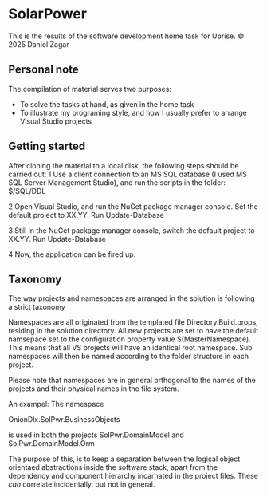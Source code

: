 # SolarPower

This is the results of the software development home task for Uprise.
&copy; 2025 Daniel Zagar

## Personal note

The compilation of material serves two purposes:
* To solve the tasks at hand, as given in the home task
* To illustrate my programing style, and how I usually prefer to arrange Visual Studio projects

## Getting started

After cloning the material to a local disk, the following steps should be carried out:
1 Use a client connection to an MS SQL database (I used MS SQL Server Management Studio), and run the scripts in the folder:
$/SQL/DDL

2 Open Visual Studio, and run the NuGet package manager console. Set the default project to XX.YY. 
Run Update-Database

3 Still in the NuGet package manager console, switch the default project to XX.YY. 
Run Update-Database

4 Now, the application can be fired up. 

## Taxonomy

The way projects and namespaces are arranged in the solution is following a strict taxonomy

Namespaces are all originated from the templated file Directory.Build.props, residing in the solution directory. All new projects are set to have the default namsepace set to the configuration property value $(MasterNamespace). This means that all VS projects will have an identical root namespace. Sub namespaces will then be named according to the folder structure in each project.

Please note that namespaces are in general orthogonal to the names of the projects and their physical names in the file system.

An exampel: The namespace

OnionDlx.SolPwr.BusinessObjects

is used in both the projects SolPwr.DomainModel and SolPwr.DomainModel.Orm

The purpose of this, is to keep a separation between the logical object orientaed abstractions inside the software stack, apart from the dependency and component hierarchy incarnated in the project files. These _can_ correlate incidentally, but not in general.

